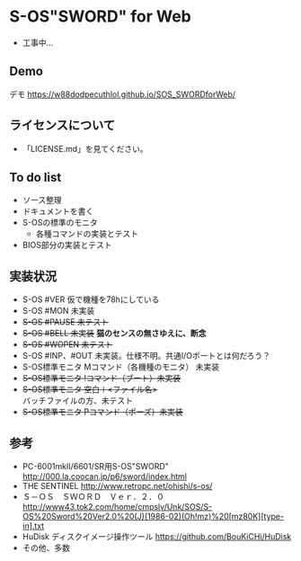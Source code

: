 # S-OS"SWORD" for Web

- 工事中...

## Demo

デモ https://w88dodpecuthlol.github.io/SOS_SWORDforWeb/

## ライセンスについて

- 「LICENSE.md」を見てください。

## To do list

- ソース整理
- ドキュメントを書く
- S-OSの標準のモニタ
  - 各種コマンドの実装とテスト
- BIOS部分の実装とテスト

## 実装状況

- S-OS #VER 仮で機種を78hにしている
- S-OS #MON 未実装
- ~~S-OS #PAUSE 未テスト~~
- ~~S-OS #BELL 未実装~~ **猫のセンスの無さゆえに、断念**
- ~~S-OS #WOPEN 未テスト~~
- S-OS #INP、#OUT 未実装。仕様不明。共通I/Oポートとは何だろう？
- S-OS標準モニタ Mコマンド（各機種のモニタ） 未実装
- ~~S-OS標準モニタ !コマンド（ブート）未実装~~
- ~~S-OS標準モニタ 空白＋<ファイル名>~~  
  バッチファイルの方、未テスト
- ~~S-OS標準モニタ Pコマンド（ポーズ）未実装~~

## 参考

- PC-6001mkII/6601/SR用S-OS"SWORD" http://000.la.coocan.jp/p6/sword/index.html
- THE SENTINEL http://www.retropc.net/ohishi/s-os/
- Ｓ－ＯＳ　ＳＷＯＲＤ　Ｖｅｒ．２．０ http://www43.tok2.com/home/cmpslv/Unk/SOS/S-OS%20Sword%20Ver2.0%20(J)(1986-02)(Oh!mz)%20[mz80K][type-in].txt
- HuDisk ディスクイメージ操作ツール https://github.com/BouKiCHi/HuDisk
- その他、多数
